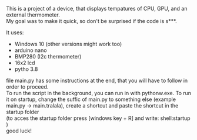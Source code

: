 This is a project  of a device, that displays tempatures of CPU, GPU, and an external thermometer.  
My goal was to make it quick, so don't be surprised if the code is s***.

It uses:
- Windows 10 (other versions might work too)
- arduino nano
- BMP280 (I2c thermometer)
- 16x2 lcd
- pytho 3.8

file main.py has some instructions at the end, that you will have to follow in order to proceed.  
To run the script in the background, you can run in with pythonw.exe.
To run it on startup, change the suffic of main.py to something else (example main.py -> main.tralala), create a shortcut and paste the shortcut in the startup folder  
(to acces the startup folder press [windows key + R] and write: shell:startup )  
good luck!
